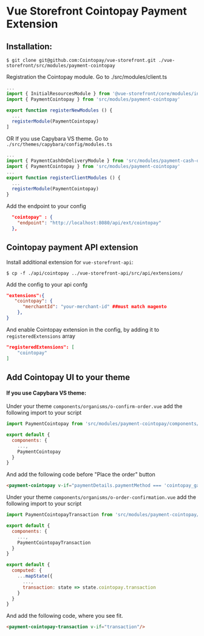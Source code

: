 # Vue Storefront Cointopay Payment Extension

## Installation:

```shell
$ git clone git@github.com:Cointopay/vue-storefront.git ./vue-storefront/src/modules/payment-cointopay
```

Registration the Cointopay module. Go to ./src/modules/client.ts

```js
...
import { InitialResourcesModule } from '@vue-storefront/core/modules/initial-resources'
import { PaymentCointopay } from 'src/modules/payment-cointopay'

export function registerNewModules () {
  ... 
  registerModule(PaymentCointopay) 
]
```

OR If you use Capybara VS theme. Go to `./src/themes/capybara/config/modules.ts`
```js
...
import { PaymentCashOnDeliveryModule } from 'src/modules/payment-cash-on-delivery'
import { PaymentCointopay } from 'src/modules/payment-cointopay'
...
export function registerClientModules () {
  ...
  registerModule(PaymentCointopay) 
}
```
Add the endpoint to your config
```json
  "cointopay" : {
    "endpoint": "http://localhost:8080/api/ext/cointopay"
  },
```
## Cointopay payment API extension

Install additional extension for `vue-storefront-api`:
```shell
$ cp -f ./api/cointopay ../vue-storefront-api/src/api/extensions/
```
Add the config to your api confg

```json
"extensions":{
   "cointopay": {
      "merchantId": "your-merchant-id" ##must match magento
    },
}
```

And enable Cointopay extension in the config, by adding it to `registeredExtensions` array

```json
"registeredExtensions": [
    "cointopay"
]
```

## Add Cointopay UI to your theme

#### If you use Capybara VS theme:
Under your theme `components/organisms/o-confirm-order.vue` add the following import to your script

```js
import PaymentCointopay from 'src/modules/payment-cointopay/components/PaymentCointopay'

export default {
  components: {
	...,
    PaymentCointopay
  }
}
```

And add the following code before "Place the order" button

```html
<payment-cointopay v-if="paymentDetails.paymentMethod === 'cointopay_gateway'"/>
````

Under your theme `components/organisms/o-order-confirmation.vue` add the following import to your script

```js
import PaymentCointopayTransaction from 'src/modules/payment-cointopay/components/PaymentCointopayTransaction'

export default {
  components: {
	...,
    PaymentCointopayTransaction
  }
}
```

```js
export default {
  computed: {
	...mapState({
	  ...,
	  transaction: state => state.cointopay.transaction
	}
  }
}
```

And add the following code, where you see fit.

```html
<payment-cointopay-transaction v-if="transaction"/>
````


